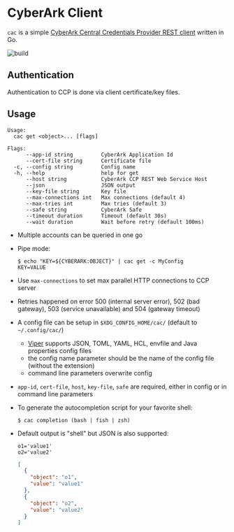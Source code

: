 # CyberArk Client

`cac` is a simple [CyberArk Central Credentials Provider REST client](https://docs.cyberark.com/Product-Doc/OnlineHelp/AAM-CP/Latest/en/Content/CCP/Calling-the-Web-Service-using-REST.htm?tocpath=Developer%7CCentral%20Credential%20Provider%7CCall%20the%20Central%20Credential%20Provider%20Web%20Service%20from%20Your%20Application%20Code%7C_____2) written in Go.

![build](https://github.com/MartyHub/cac/actions/workflows/go.yml/badge.svg)

## Authentication

Authentication to CCP is done via client certificate/key files.

## Usage

```text
Usage:
  cac get <object>... [flags]

Flags:
      --app-id string         CyberArk Application Id
      --cert-file string      Certificate file
  -c, --config string         Config name
  -h, --help                  help for get
      --host string           CyberArk CCP REST Web Service Host
      --json                  JSON output
      --key-file string       Key file
      --max-connections int   Max connections (default 4)
      --max-tries int         Max tries (default 3)
      --safe string           CyberArk Safe
      --timeout duration      Timeout (default 30s)
      --wait duration         Wait before retry (default 100ms)
```

* Multiple accounts can be queried in one go
* Pipe mode:
  ```shell
  $ echo "KEY=${CYBERARK:OBJECT}" | cac get -c MyConfig
  KEY=VALUE
  ```
* Use `max-connections` to set max parallel HTTP connections to CCP server
* Retries happened on error 500 (internal server error), 502 (bad gateway), 503 (service unavailable) and 504 (gateway
  timeout)
* A config file can be setup in `$XDG_CONFIG_HOME/cac/` (default to `~/.config/cac/`)
  * [Viper](https://github.com/spf13/viper#what-is-viper) supports JSON, TOML, YAML, HCL, envfile and Java properties config files
  * the config name parameter should be the name of the config file (without the extension)
  * command line parameters overwrite config
* `app-id`, `cert-file`, `host`, `key-file`, `safe` are required, either in config or in command line parameters
* To generate the autocompletion script for your favorite shell:
  ```shell
  $ cac completion (bash | fish | zsh)
  ```
* Default output is "shell" but JSON is also supported:
  ```shell
  o1='value1'
  o2='value2'
  ```

  ```json
  [
    {
      "object": "o1",
      "value": "value1"
    },
    {
      "object": "o2",
      "value": "value2"
    }
  ]
  ```
